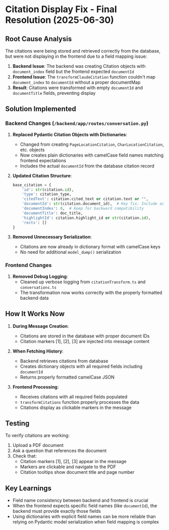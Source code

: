 # Citation Display Fix - Final Resolution (2025-06-30)

## Root Cause Analysis

The citations were being stored and retrieved correctly from the database, but were not displaying in the frontend due to a field mapping issue:

1. **Backend Issue**: The backend was creating Citation objects with `document_index` field but the frontend expected `documentId`
2. **Frontend Issue**: The `transformClaudeCitation` function couldn't map `document_index` to `documentId` without a proper documentMap
3. **Result**: Citations were transformed with empty `documentId` and `documentTitle` fields, preventing display

## Solution Implemented

### Backend Changes (`/backend/app/routes/conversation.py`)

1. **Replaced Pydantic Citation Objects with Dictionaries**:
   - Changed from creating `PageLocationCitation`, `CharLocationCitation`, etc. objects
   - Now creates plain dictionaries with camelCase field names matching frontend expectations
   - Includes the actual `documentId` from the database citation record

2. **Updated Citation Structure**:
   ```python
   base_citation = {
       'id': str(citation.id),
       'type': citation_type,
       'citedText': citation.cited_text or citation.text or "",
       'documentId': str(citation.document_id),  # Key fix: Include actual document ID
       'documentIndex': 0,  # Keep for backward compatibility
       'documentTitle': doc_title,
       'highlightId': citation.highlight_id or str(citation.id),
       'rects': []
   }
   ```

3. **Removed Unnecessary Serialization**:
   - Citations are now already in dictionary format with camelCase keys
   - No need for additional `model_dump()` serialization

### Frontend Changes

1. **Removed Debug Logging**:
   - Cleaned up verbose logging from `citationTransform.ts` and `conversations.ts`
   - The transformation now works correctly with the properly formatted backend data

## How It Works Now

1. **During Message Creation**:
   - Citations are stored in the database with proper document IDs
   - Citation markers [1], [2], [3] are injected into message content

2. **When Fetching History**:
   - Backend retrieves citations from database
   - Creates dictionary objects with all required fields including `documentId`
   - Returns properly formatted camelCase JSON

3. **Frontend Processing**:
   - Receives citations with all required fields populated
   - `transformCitations` function properly processes the data
   - Citations display as clickable markers in the message

## Testing

To verify citations are working:
1. Upload a PDF document
2. Ask a question that references the document
3. Check that:
   - Citation markers [1], [2], [3] appear in the message
   - Markers are clickable and navigate to the PDF
   - Citation tooltips show document title and page number

## Key Learnings

- Field name consistency between backend and frontend is crucial
- When the frontend expects specific field names (like `documentId`), the backend must provide exactly those fields
- Using dictionaries with explicit field names can be more reliable than relying on Pydantic model serialization when field mapping is complex